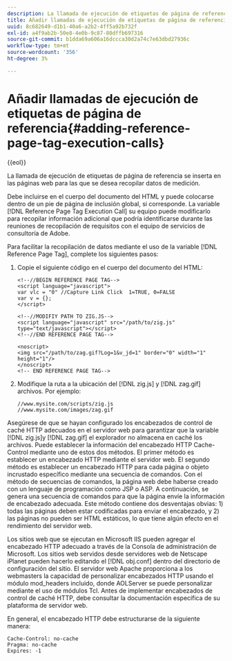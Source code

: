 ```yaml
---
description: La llamada de ejecución de etiquetas de página de referencia se inserta en las páginas web para las que se desea recopilar datos de medición.
title: Añadir llamadas de ejecución de etiquetas de página de referencia
uuid: 8c682649-d1b1-40a6-a2b2-4ff5a92b732f
exl-id: a4f9ab2b-50e8-4e0b-9c87-80dffb697316
source-git-commit: b1dda69a606a16dccca30d2a74c7e63dbd27936c
workflow-type: tm+mt
source-wordcount: '356'
ht-degree: 3%

---
```


# Añadir llamadas de ejecución de etiquetas de página de referencia{#adding-reference-page-tag-execution-calls}

{{eol}}

La llamada de ejecución de etiquetas de página de referencia se inserta en las páginas web para las que se desea recopilar datos de medición.

Debe incluirse en el cuerpo del documento del HTML y puede colocarse dentro de un pie de página de inclusión global, si corresponde. La variable [!DNL Reference Page Tag Execution Call] su equipo puede modificarlo para recopilar información adicional que podría identificarse durante las reuniones de recopilación de requisitos con el equipo de servicios de consultoría de Adobe.

Para facilitar la recopilación de datos mediante el uso de la variable [!DNL Reference Page Tag], complete los siguientes pasos:

1. Copie el siguiente código en el cuerpo del documento del HTML:

   ```
   <!--//BEGIN REFERENCE PAGE TAG--> 
   <script language="javascript"> 
   var vlc = "0" //Capture Link Click  1=TRUE, 0=FALSE 
   var v = {}; 
   </script> 
   
   <!--//MODIFIY PATH TO ZIG.JS--> 
   <script language="javascript" src="/path/to/zig.js" type="text/javascript"></script> 
   <!--//END REFERENCE PAGE TAG--> 
   
   <noscript> 
   <img src="/path/to/zag.gif?Log=1&v_jd=1" border="0" width="1" height="1"/> 
   </noscript> 
   <!-- END REFERENCE PAGE TAG-->
   ```

1. Modifique la ruta a la ubicación del [!DNL zig.js] y [!DNL zag.gif] archivos. Por ejemplo:

   ```
   //www.mysite.com/scripts/zig.js 
   //www.mysite.com/images/zag.gif 
   ```

Asegúrese de que se hayan configurado los encabezados de control de caché HTTP adecuados en el servidor web para garantizar que la variable [!DNL zig.js]y [!DNL zag.gif] el explorador no almacena en caché los archivos. Puede establecer la información del encabezado HTTP Cache-Control mediante uno de estos dos métodos. El primer método es establecer un encabezado HTTP mediante el servidor web. El segundo método es establecer un encabezado HTTP para cada página o objeto incrustado específico mediante una secuencia de comandos. Con el método de secuencias de comandos, la página web debe haberse creado con un lenguaje de programación como JSP o ASP. A continuación, se genera una secuencia de comandos para que la página envíe la información de encabezado adecuada. Este método contiene dos desventajas obvias: 1) todas las páginas deben estar codificadas para enviar el encabezado, y 2) las páginas no pueden ser HTML estáticos, lo que tiene algún efecto en el rendimiento del servidor web.

Los sitios web que se ejecutan en Microsoft IIS pueden agregar el encabezado HTTP adecuado a través de la Consola de administración de Microsoft. Los sitios web servidos desde servidores web de Netscape iPlanet pueden hacerlo editando el [!DNL obj.conf] dentro del directorio de configuración del sitio. El servidor web Apache proporciona a los webmasters la capacidad de personalizar encabezados HTTP usando el módulo mod_headers incluido, donde AOLServer se puede personalizar mediante el uso de módulos Tcl. Antes de implementar encabezados de control de caché HTTP, debe consultar la documentación específica de su plataforma de servidor web.

En general, el encabezado HTTP debe estructurarse de la siguiente manera:

```
Cache-Control: no-cache 
Pragma: no-cache 
Expires: -1
```
